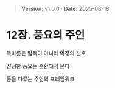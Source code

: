 > **Version:** v1.0.0 · **Date:** 2025-08-18

# 12장. 풍요의 주인 

목마름은 탐욕이 아니라 확장의 신호

진정한 풍요는 순환에서 온다

돈을 다루는 주인의 프레임워크